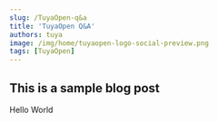 ```yaml
---
slug: /TuyaOpen-q&a
title: 'TuyaOpen Q&A'
authors: tuya
image: /img/home/tuyaopen-logo-social-preview.png
tags: [TuyaOpen]
---
```


## This is a sample blog post

Hello World
